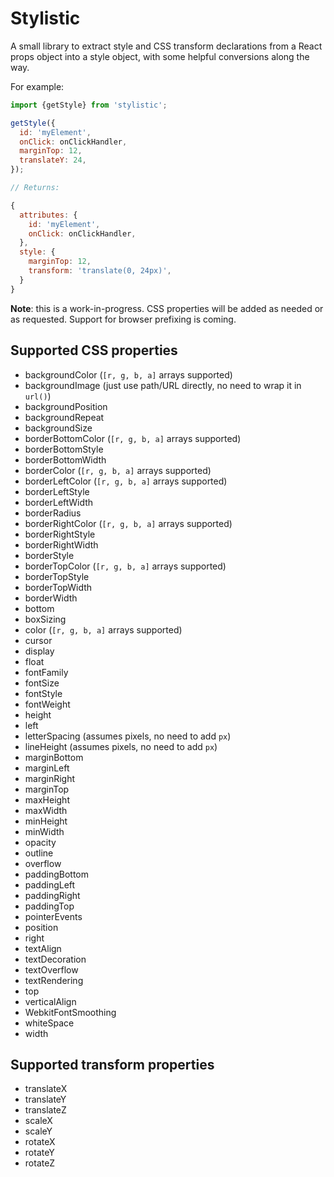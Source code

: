# Stylistic

A small library to extract style and CSS transform declarations from a React props object into a style object, with some helpful conversions along the way.

For example:

```js
import {getStyle} from 'stylistic';

getStyle({
  id: 'myElement',
  onClick: onClickHandler,
  marginTop: 12,
  translateY: 24,
});

// Returns:

{
  attributes: {
    id: 'myElement',
    onClick: onClickHandler,
  },
  style: {
    marginTop: 12,
    transform: 'translate(0, 24px)',
  }
}
```

**Note**: this is a work-in-progress. CSS properties will be added as needed or as requested. Support for browser prefixing is coming.

## Supported CSS properties

 - backgroundColor (`[r, g, b, a]` arrays supported)
 - backgroundImage (just use path/URL directly, no need to wrap it in `url()`)
 - backgroundPosition
 - backgroundRepeat
 - backgroundSize
 - borderBottomColor (`[r, g, b, a]` arrays supported)
 - borderBottomStyle
 - borderBottomWidth
 - borderColor (`[r, g, b, a]` arrays supported)
 - borderLeftColor (`[r, g, b, a]` arrays supported)
 - borderLeftStyle
 - borderLeftWidth
 - borderRadius
 - borderRightColor (`[r, g, b, a]` arrays supported)
 - borderRightStyle
 - borderRightWidth
 - borderStyle
 - borderTopColor (`[r, g, b, a]` arrays supported)
 - borderTopStyle
 - borderTopWidth
 - borderWidth
 - bottom
 - boxSizing
 - color (`[r, g, b, a]` arrays supported)
 - cursor
 - display
 - float
 - fontFamily
 - fontSize
 - fontStyle
 - fontWeight
 - height
 - left
 - letterSpacing (assumes pixels, no need to add `px`)
 - lineHeight (assumes pixels, no need to add `px`)
 - marginBottom
 - marginLeft
 - marginRight
 - marginTop
 - maxHeight
 - maxWidth
 - minHeight
 - minWidth
 - opacity
 - outline
 - overflow
 - paddingBottom
 - paddingLeft
 - paddingRight
 - paddingTop
 - pointerEvents
 - position
 - right
 - textAlign
 - textDecoration
 - textOverflow
 - textRendering
 - top
 - verticalAlign
 - WebkitFontSmoothing
 - whiteSpace
 - width

## Supported transform properties

 - translateX
 - translateY
 - translateZ
 - scaleX
 - scaleY
 - rotateX
 - rotateY
 - rotateZ

